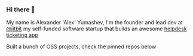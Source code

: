 ### Hi there 👋

My name is Alexander 'Alex' Yumashev, I'm the founder and lead dev at [@jitbit](https://github.com/jitbit) my self-funded software startup that builds an awesome [helpdesk ticketing app](https://www.jitbit.com/helpdesk/)

Built a bunch of OSS projects, check the pinned repos below

<!--
**alex-jitbit/alex-jitbit** is a ✨ _special_ ✨ repository because its `README.md` (this file) appears on your GitHub profile.

Here are some ideas to get you started:

- 🔭 I’m currently working on ...
- 🌱 I’m currently learning ...
- 👯 I’m looking to collaborate on ...
- 🤔 I’m looking for help with ...
- 💬 Ask me about ...
- 📫 How to reach me: ...
- 😄 Pronouns: ...
- ⚡ Fun fact: ...
-->
